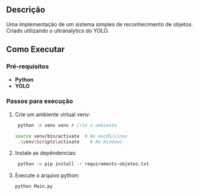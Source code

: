 ## Descrição

Uma implementação de um sistema simples de reconhecimento de objetos. Criado utilizando o ultranalytics do YOLO.

## Como Executar
### Pré-requisitos

- **Python**
- **YOLO**

### Passos para execução

1. Crie um ambiente virtual venv:
   ```bash
    python -m venv venv # Crie o ambiente

   source venv/bin/activate  # No macOS/Linux
    .\venv\Scripts\activate    # No Windows
   ```

2. Instale as depêndencias:
   ```bash
    python -m pip install -r requirements-objetos.txt
   ```

3. Execute o arquivo python:
   ```bash
   python Main.py
   ```